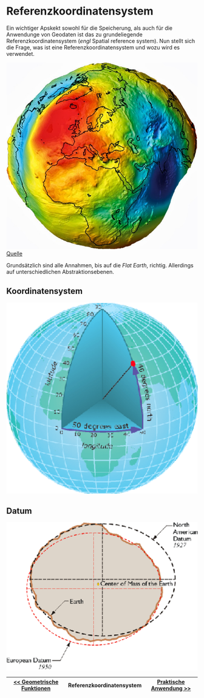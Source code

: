 # Referenzkoordinatensystem

Ein wichtiger Apskekt sowohl für die Speicherung, als auch für die Anwendunge von Geodaten ist das zu grundeliegende Referenzkoordinatensystem (*engl* Spatial reference system). Nun stellt sich die Frage, was ist eine Referenzkoordinatensystem und wozu wird es verwendet. 


![Punkte](img/geoid-c2.jpg)<br/>[Quelle](http://deepearthscience.blogspot.com/2013/10/measuring-geoid-what-is-geoid.html)

Grundsätzlich sind alle Annahmen, bis auf die *Flat Earth*, richtig. Allerdings auf unterschiedlichen Abstraktionsebenen.
## Koordinatensystem
![Punkte](img/coordinate_system.png)
## Datum
![Punkte](img/datum.png)




| [<< Geometrische Funktionen](03_operations.md) | Referenzkoordinatensystem | [Praktische Anwendung >>](05_spatial_indexes.md) |
|------------------------------------|------------|-------------------------------------|
